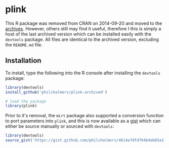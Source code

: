 # plink

This R package was removed from CRAN on 2014-09-20 and moved to the [archives](http://cran.r-project.org/web/packages/plink/index.html). However, others still may find it useful, therefore I this is simply a host of the last archived version which can be installed easily with the `devtools` package. All files are identical to the archived version, excluding the `README.md` file. 

## Installation

To install, type the following into the R console after installing the `devtools` package:

```r
library(devtools)
install_github('philchalmers/plink-archived')

# load the package
library(plink)
```

Prior to it's removal, the `mirt` package also supported a conversion function to port parameters into `plink`, and this is now available as a [gist]('https://gist.github.com/philchalmers/4614a7dfd764b4eb65a1') which can either be source manually or sourced with `devtools`:

```r
library(devtools)
source_gist('https://gist.github.com/philchalmers/4614a7dfd764b4eb65a1')
```